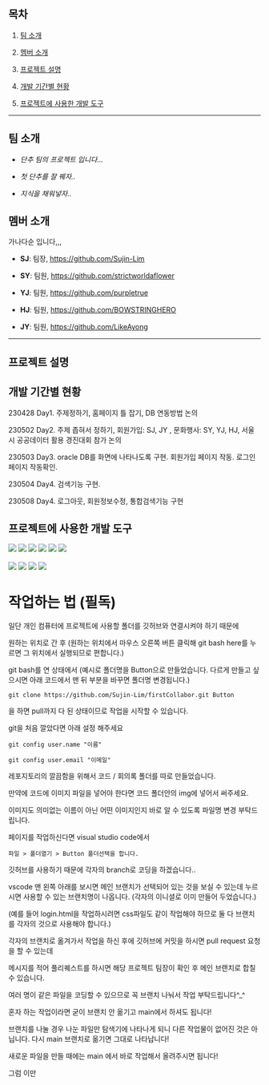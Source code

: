 


## 목차

1. [팀 소개](#팀-소개)

2. [멤버 소개](#멤버-소개)

3. [프로젝트 설명](#프로젝트-설명)

4. [개발 기간별 현황](#개발-기간별-현황)

5. [프로젝트에 사용한 개발 도구](#프로젝트에-사용한-개발-도구)




---

## 팀 소개

- *단추 팀의 프로젝트 입니다...* 

- *첫 단추를 잘 꿰자..*

- *지식을 채워넣자..*

## 멤버 소개 

가나다순 입니다,,,

- **SJ**: 팀장, https://github.com/Sujin-Lim

- **SY**: 팀원, https://github.com/strictworldaflower

- **YJ**: 팀원, https://github.com/purpletrue

- **HJ**: 팀원, https://github.com/BOWSTRINGHERO

- **JY**: 팀원, https://github.com/LikeAyong



---

## 프로젝트 설명 

## 개발 기간별 현황

230428 Day1. 주제정하기, 홈페이지 틀 잡기, DB 연동방법 논의

230502 Day2. 주제 좁혀서 정하기, 회원가입: SJ, JY , 문화행사: SY, YJ, HJ, 서울시 공공데이터 활용 경진대회 참가 논의

230503 Day3. oracle DB를 화면에 나타나도록 구현. 회원가입 페이지 작동. 로그인 페이지 작동확인.

230504 Day4. 검색기능 구현.

230508 Day4. 로그아웃, 회원정보수정, 통합검색기능 구현


## 프로젝트에 사용한 개발 도구
<div>
<img src="https://img.shields.io/badge/html5-E34F26?style=for-the-badge&logo=html5&logoColor=white">
<img src="https://img.shields.io/badge/java-007396?style=for-the-badge&logo=java&logoColor=white">
<img src="https://img.shields.io/badge/css-1572B6?style=for-the-badge&logo=css3&logoColor=white">
<img src="https://img.shields.io/badge/javascript-F7DF1E?style=for-the-badge&logo=javascript&logoColor=black"> 
<img src="https://img.shields.io/badge/jquery-0769AD?style=for-the-badge&logo=jquery&logoColor=white">
<img src="https://img.shields.io/badge/oracle-F80000?style=for-the-badge&logo=oracle&logoColor=white">
</div><br>
<div>
<img src="https://img.shields.io/badge/github-181717?style=for-the-badge&logo=github&logoColor=white">
<img src="https://img.shields.io/badge/git-F05032?style=for-the-badge&logo=git&logoColor=white">
<img src="https://img.shields.io/badge/eclipse-2C2255?style=for-the-badge&logo=eclipse&logoColor=white">
<img src="https://img.shields.io/badge/tomcat-F8DC75?style=for-the-badge&logo=tomcat&logoColor=white">
</div>



# 작업하는 법 (필독)


일단 개인 컴퓨터에 프로젝트에 사용할 폴더를 깃허브와 연결시켜야 하기 때문에

원하는 위치로 간 후 (원하는 위치에서 마우스 오른쪽 버튼 클릭해 git bash here를 누르면 그 위치에서 실행되므로 편합니다.)

git bash를 연 상태에서 (예시로 폴더명을 Button으로 만들었습니다. 다르게 만들고 싶으시면 아래 코드에서 맨 뒤 부분을 바꾸면 폴더명 변경됩니다.)

    git clone https://github.com/Sujin-Lim/firstCollabor.git Button

을 하면 pull까지 다 된 상태이므로 작업을 시작할 수 있습니다.

git을 처음 깔았다면 아래 설정 해주세요

    git config user.name "이름"
    
    git config user.email "이메일"

레포지토리의 깔끔함을 위해서 코드 / 회의록 폴더를 따로 만들었습니다.

만약에 코드에 이미지 파일을 넣어야 한다면 코드 폴더안의 img에 넣어서 써주세요. 

이미지도 의미없는 이름이 아닌 어떤 이미지인지 바로 알 수 있도록 파일명 변경 부탁드립니다.

페이지를 작업하신다면 visual studio code에서 

    파일 > 폴더열기 > Button 폴더선택을 합니다.
    
깃허브를 사용하기 때문에 각자의 branch로 코딩을 하겠습니다..

vscode 맨 왼쪽 아래를 보시면 메인 브랜치가 선택되어 있는 것을 보실 수 있는데 누르시면 사용할 수 있는 브랜치명이 나옵니다. (각자의 이니셜로 이미 만들어 두었습니다.)

(예를 들어 login.html을 작업하시려면 css파일도 같이 작업해야 하므로 둘 다 브랜치를 각자의 것으로 사용해야 합니다.)

각자의 브랜치로 옮겨가서 작업을 하신 후에 깃허브에 커밋을 하시면 pull request 요청을 할 수 있는데 

메시지를 적어 풀리퀘스트를 하시면 해당 프로젝트 팀장이 확인 후 메인 브랜치로 합칠 수 있습니다.

여러 명이 같은 파일을 코딩할 수 있으므로 꼭 브랜치 나눠서 작업 부탁드립니다^_^

혼자 하는 작업이라면 굳이 브랜치 안 옮기고 main에서 하셔도 됩니다!

브랜치를 나눌 경우 나눈 파일만 탐색기에 나타나게 되니 다른 작업물이 없어진 것은 아닙니다. 다시 main 브랜치로 옮기면 그대로 나타납니다!

새로운 파일을 만들 때에는 main 에서 바로 작업해서 올려주시면 됩니다!

그럼 이만
